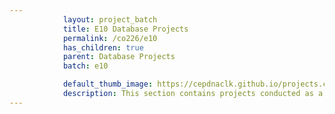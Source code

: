 ```yaml
---
            layout: project_batch
            title: E10 Database Projects
            permalink: /co226/e10
            has_children: true
            parent: Database Projects
            batch: e10

            default_thumb_image: https://cepdnaclk.github.io/projects.ce.pdn.ac.lk/data/categories/co226/thumbnail.jpg
            description: This section contains projects conducted as a partial requirement to complete the course CO226 - Database Systems. Usually, these projects are conducted by groups of 3 students. The course focuses on database systems and students are required to develop a database management system for the project
---
```

